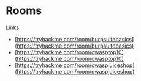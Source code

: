 # Rooms

Links
- [https://tryhackme.com/room/burpsuitebasics](https://tryhackme.com/room/burpsuitebasics)
- [https://tryhackme.com/room/owasptop10](https://tryhackme.com/room/owasptop10)
- [https://tryhackme.com/room/owaspjuiceshop](https://tryhackme.com/room/owaspjuiceshop)